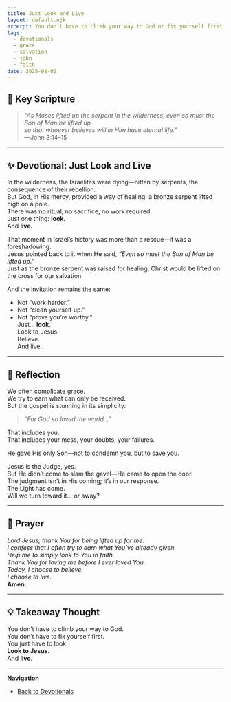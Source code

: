```yaml
---
title: Just Look and Live
layout: default.njk
excerpt: You don’t have to climb your way to God or fix yourself first. Just look to Jesus—and live.
tags:
  - devotionals
  - grace
  - salvation
  - john
  - faith
date: 2025-08-02
---
```


## 📖 Key Scripture

> _“As Moses lifted up the serpent in the wilderness, even so must the Son of Man be lifted up,  
> so that whoever believes will in Him have eternal life.”_  
> —John 3:14–15

---

## ✨ Devotional: Just Look and Live

In the wilderness, the Israelites were dying—bitten by serpents, the consequence of their rebellion.  
But God, in His mercy, provided a way of healing: a bronze serpent lifted high on a pole.  
There was no ritual, no sacrifice, no work required.  
Just one thing: **look.**  
And **live.**

That moment in Israel’s history was more than a rescue—it was a foreshadowing.  
Jesus pointed back to it when He said, _“Even so must the Son of Man be lifted up.”_  
Just as the bronze serpent was raised for healing, Christ would be lifted on the cross for our salvation.

And the invitation remains the same:

- Not “work harder.”
- Not “clean yourself up.”
- Not “prove you’re worthy.”  
  Just… **look.**  
  Look to Jesus.  
  Believe.  
  And live.

---

## 💭 Reflection

We often complicate grace.  
We try to earn what can only be received.  
But the gospel is stunning in its simplicity:

> _“For God so loved the world…”_

That includes you.  
That includes your mess, your doubts, your failures.

He gave His only Son—not to condemn you, but to save you.

Jesus is the Judge, yes.  
But He didn’t come to slam the gavel—He came to open the door.  
The judgment isn’t in His coming; it’s in our response.  
The Light has come.  
Will we turn toward it… or away?

---

## 🙏 Prayer

_Lord Jesus, thank You for being lifted up for me.  
I confess that I often try to earn what You’ve already given.  
Help me to simply look to You in faith.  
Thank You for loving me before I ever loved You.  
Today, I choose to believe.  
I choose to live._  
**Amen.**

---

## 💡 Takeaway Thought

You don’t have to climb your way to God.  
You don’t have to fix yourself first.  
You just have to look.  
**Look to Jesus.**  
And **live.**

---

**Navigation**

- [ Back to Devotionals](/devotionals/)
